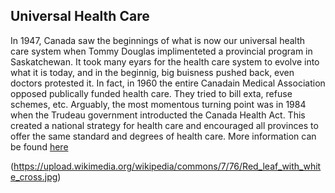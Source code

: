 ## Universal Health Care
In 1947, Canada saw the beginnings of what is now our universal health care system when Tommy Douglas implimenteted a provincial program in Saskatchewan. 
It took many eyars for the health care system to evolve into what it is today, and in the beginnig, big buisness pushed back, even doctors protested it. 
In fact, in 1960 the entire Canadain Medical Association opposed publically funded health care. They tried to bill exta, refuse schemes, etc. 
Arguably, the most momentous turning point was in 1984 when the Trudeau government introducted the Canada Health Act. 
This created a national strategy for health care and encouraged all provinces to offer the same standard and degrees of health care. 
More information can be found [here](https://www.healthcoalition.ca/tools-and-resources/history-of-canadas-public-health-care/)

(https://upload.wikimedia.org/wikipedia/commons/7/76/Red_leaf_with_white_cross.jpg)
